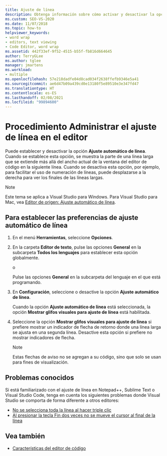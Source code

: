 ```yaml
---
title: Ajuste de línea
description: Obtenga información sobre cómo activar y desactivar la opción de ajuste de línea en el editor de código.
ms.custom: SEO-VS-2020
ms.date: 11/07/2018
ms.topic: how-to
helpviewer_keywords:
- word wrap
- editors, text viewing
- Code Editor, word wrap
ms.assetid: 442f33ef-9f52-4515-b55f-fb816d664645
author: TerryGLee
ms.author: tglee
manager: jmartens
ms.workload:
- multiple
ms.openlocfilehash: 57e218dadfe04d8cad034f2638ffefb9346e5a41
ms.sourcegitcommit: ae6d47b09a439cd0e13180f5e89510e3e347fd47
ms.translationtype: HT
ms.contentlocale: es-ES
ms.lasthandoff: 02/08/2021
ms.locfileid: "99894600"
---
```

# <a name="how-to-manage-word-wrap-in-the-editor"></a>Procedimiento Administrar el ajuste de línea en el editor

Puede establecer y desactivar la opción **Ajuste automático de línea**. Cuando se establece esta opción, se muestra la parte de una línea larga que se extiende más allá del ancho actual de la ventana del editor de código en la siguiente línea. Cuando se desactiva esta opción, por ejemplo, para facilitar el uso de numeración de líneas, puede desplazarse a la derecha para ver los finales de las líneas largas.

> [!NOTE]
> Este tema se aplica a Visual Studio para Windows. Para Visual Studio para Mac, vea [Editor de origen: Ajuste automático de línea](/visualstudio/mac/source-editor#word-wrap).

## <a name="to-set-word-wrap-preferences"></a>Para establecer las preferencias de ajuste automático de línea

1. En el menú **Herramientas**, seleccione **Opciones**.

2. En la carpeta **Editor de texto**, pulse las opciones **General** en la subcarpeta **Todos los lenguajes** para establecer esta opción globalmente.

     o

     Pulse las opciones **General** en la subcarpeta del lenguaje en el que está programando.

3. En **Configuración**, seleccione o desactive la opción **Ajuste automático de línea**.

     Cuando la opción **Ajuste automático de línea** está seleccionada, la opción **Mostrar glifos visuales para ajuste de línea** está habilitada.

4. Seleccione la opción **Mostrar glifos visuales para ajuste de línea** si prefiere mostrar un indicador de flecha de retorno donde una línea larga se ajusta en una segunda línea. Desactive esta opción si prefiere no mostrar indicadores de flecha.

    > [!NOTE]
    > Estas flechas de aviso no se agregan a su código, sino que solo se usan para fines de visualización.

## <a name="known-issues"></a>Problemas conocidos

Si está familiarizado con el ajuste de línea en Notepad++, Sublime Text o Visual Studio Code, tenga en cuenta los siguientes problemas donde Visual Studio se comporta de forma diferente a otros editores:

* [No se selecciona toda la línea al hacer triple clic](https://developercommunity.visualstudio.com/content/problem/268989/triple-click-doesnt-select-whole-line-when-word-wr.html)
* [Al presionar la tecla Fin dos veces no se mueve el cursor al final de la línea](https://developercommunity.visualstudio.com/content/problem/138274/pressing-end-key-twice-should-move-cursor-to-end-o.html)

## <a name="see-also"></a>Vea también

- [Características del editor de código](../../ide/writing-code-in-the-code-and-text-editor.md)
